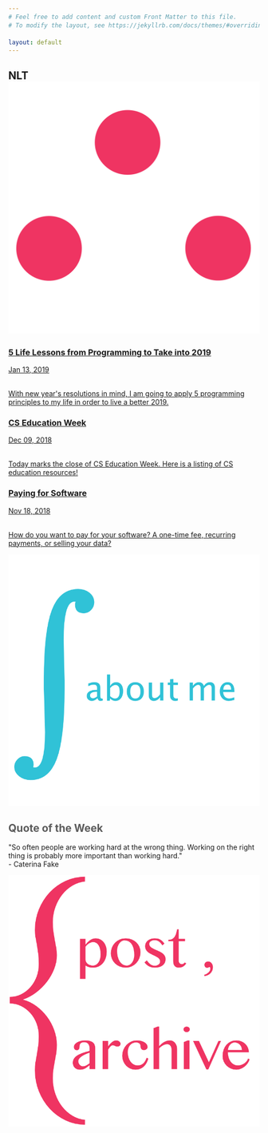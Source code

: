 ```yaml
---
# Feel free to add content and custom Front Matter to this file.
# To modify the layout, see https://jekyllrb.com/docs/themes/#overriding-theme-defaults

layout: default
---
```

<div class="header">
 <!-- <h2>Little Theorems</h2> -->
 <h2>NLT<span><img class="img-header" src="therefore.png"/></span></h2>
</div>

<div class="row">
 <div class="leftcolumn">
 <a href="{{ site.baseurl }}{% post_url 2019-01-13-lifelessonsfromprogramming %}">
   <div class="card" style="border-color:#30C2D7">
      <h3 class="card-link">5 Life Lessons from Programming to Take into 2019</h3>
      <span class="post-meta">Jan 13, 2019</span>
      <br><br>
      <p class="post-meta">With new year's resolutions in mind, I am going to apply 5 programming principles to my life in order to live a better 2019.</p>
   </div>
 </a>
 <a href="{{ site.baseurl }}{% post_url 2018-12-09-csedweek %}">
   <div class="card" style="border-color:#E08BA2">
      <h3 class="card-link">CS Education Week</h3>
      <span class="post-meta">Dec 09, 2018</span>
      <br><br>
      <p class="post-meta">Today marks the close of CS Education Week. Here is a listing of CS education resources!</p>
   </div>
 </a>
 <a href="{{ site.baseurl }}{% post_url 2018-11-18-payingforsoftware %}">
   <div class="card" style="border-color:#8DD871">
      <h3 class="card-link">Paying for Software</h3>
      <span class="post-meta">Nov 18, 2018</span>
      <br><br>
      <p class="post-meta">How do you want to pay for your software? A one-time fee, recurring payments, or selling your data?</p>
   </div>
 </a>
 </div>
 <div class="rightcolumn">
  <a href="about">
   <div class="card" style="text-align:center; border-color:#EF3462">
     <img class="about-me-img" src="aboutme.png"/>
   </div>
   </a>
   <div class="card" style="border-color:#8DD871">
   <h2 style="color:#5b5b5b">Quote of the Week</h2>
     <p class="post-meta">"So often people are working hard at the wrong thing. Working on the right thing is probably more important than working hard."<br>- Caterina Fake</p>
   </div>
   <a href="archive.html">
   <div class="card" style="border-color:#30C2D7">
     <div class="archive-link">
     <img class="archive-img" src="archive2.png"/>
     </div>
   </div>
   </a>
 </div>
</div>
